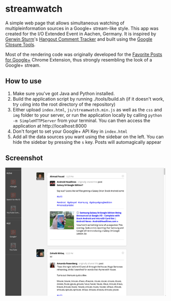 streamwatch
===========

A simple web page that allows simultaneous watching of multipleinformation
sources in a Google+ stream-like style. This app was created for the I/O
Extended Event in Aachen, Germany. It is inspired by [Gerwin
Sturm](goo.gl/xsMuK)'s [Hangout Comment Tracker](goo.gl/uBXnS) and built using
the [Google Closure Tools](goo.gl/O9sx2).

Most of the rendering code was originally developed for the [Favorite Posts for
Google+](goo.gl/4werF) Chrome Extension, thus strongly resembling the look of a
Google+ stream.


How to use
----------

1. Make sure you've got Java and Python installed.
2. Build the application script by running ./tools/build.sh (if it doesn't work,
   try `cd`ing into the root directory of the repository)
3. Either upload `index.html`, `js/streamwatch.min.js` as well as the `css` and
   `img` folder to your server, or run the application locally by calling
   `python -m SimpleHTTPServer` from your terminal. You can then access the
   application at http://localhost:8000
4. Don't forget to set your Google+ API Key in `index.html`
5. Add all the data sources you want using the sidebar on the left. You can hide
	 the sidebar by pressing the `s` key. Posts will automagically appear

Screenshot
----------

![Screenshot](screenshot.png)
